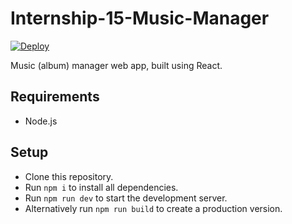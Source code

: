 # Internship-15-Music-Manager
[![Deploy](https://github.com/dariomrk/Internship-15-Music-Manager/actions/workflows/deploy.yml/badge.svg)](https://github.com/dariomrk/Internship-15-Music-Manager/actions/workflows/deploy.yml)

Music (album) manager web app, built using React.

## Requirements
- Node.js

## Setup
- Clone this repository.
- Run `npm i` to install all dependencies.
- Run `npm run dev` to start the development server.
- Alternatively run `npm run build` to create a production version.
